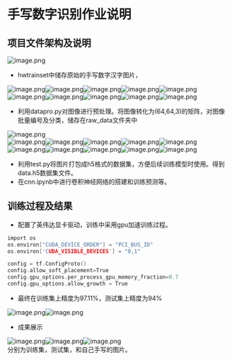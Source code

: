 # 手写数字识别作业说明
<a name="dZxwv"></a>
## 项目文件架构及说明
![image.png](https://cdn.nlark.com/yuque/0/2020/png/514705/1592636232591-2792f44c-50af-4ff5-a287-1779976544af.png#align=left&display=inline&height=291&margin=%5Bobject%20Object%5D&name=image.png&originHeight=446&originWidth=524&size=29132&status=done&style=none&width=342)

- hwtrainset中储存原始的手写数字汉字图片，

![image.png](https://cdn.nlark.com/yuque/0/2020/png/514705/1592636823246-1151e31d-aa8f-461d-b99a-095081b582e1.png#align=left&display=inline&height=69&margin=%5Bobject%20Object%5D&name=image.png&originHeight=138&originWidth=311&size=2392&status=done&style=none&width=155.5)![image.png](https://cdn.nlark.com/yuque/0/2020/png/514705/1592636834095-5405f6d1-ac01-4959-a887-ceb99dc9723f.png#align=left&display=inline&height=86&margin=%5Bobject%20Object%5D&name=image.png&originHeight=171&originWidth=287&size=3447&status=done&style=none&width=143.5)![image.png](https://cdn.nlark.com/yuque/0/2020/png/514705/1592636851741-19e4e863-e670-4f90-82c5-ae35ce747e3f.png#align=left&display=inline&height=89&margin=%5Bobject%20Object%5D&name=image.png&originHeight=178&originWidth=294&size=4629&status=done&style=none&width=147)![image.png](https://cdn.nlark.com/yuque/0/2020/png/514705/1592636862568-3f9cfa71-c78c-4a47-8787-bceaa0ac50ed.png#align=left&display=inline&height=102&margin=%5Bobject%20Object%5D&name=image.png&originHeight=204&originWidth=179&size=7432&status=done&style=none&width=89.5)![image.png](https://cdn.nlark.com/yuque/0/2020/png/514705/1592636873325-c32685c8-a467-4b77-b91a-0810145ae3cc.png#align=left&display=inline&height=114&margin=%5Bobject%20Object%5D&name=image.png&originHeight=227&originWidth=205&size=6330&status=done&style=none&width=102.5)![image.png](https://cdn.nlark.com/yuque/0/2020/png/514705/1592636890052-92db6d78-29f5-48f0-9490-eb875620d7cb.png#align=left&display=inline&height=102&margin=%5Bobject%20Object%5D&name=image.png&originHeight=204&originWidth=254&size=5551&status=done&style=none&width=127)![image.png](https://cdn.nlark.com/yuque/0/2020/png/514705/1592636898808-c2314c9b-207b-4f7e-b223-98fc34d94817.png#align=left&display=inline&height=113&margin=%5Bobject%20Object%5D&name=image.png&originHeight=225&originWidth=234&size=5818&status=done&style=none&width=117)![image.png](https://cdn.nlark.com/yuque/0/2020/png/514705/1592636908299-555894d9-0e8e-4747-bd3c-dc992a6df9dc.png#align=left&display=inline&height=82&margin=%5Bobject%20Object%5D&name=image.png&originHeight=163&originWidth=360&size=5200&status=done&style=none&width=180)![image.png](https://cdn.nlark.com/yuque/0/2020/png/514705/1592636920060-7e9833e0-089c-4d5d-9752-c460af966f2e.png#align=left&display=inline&height=89&margin=%5Bobject%20Object%5D&name=image.png&originHeight=177&originWidth=244&size=5053&status=done&style=none&width=122)![image.png](https://cdn.nlark.com/yuque/0/2020/png/514705/1592636932258-ae079fad-718c-4228-9615-bce9500b7a93.png#align=left&display=inline&height=113&margin=%5Bobject%20Object%5D&name=image.png&originHeight=226&originWidth=218&size=4548&status=done&style=none&width=109)

- 利用datapro.py对图像进行预处理。将图像转化为(64,64,3)的矩阵，对图像批量编号及分类，储存在raw_data文件夹中

![image.png](https://cdn.nlark.com/yuque/0/2020/png/514705/1592637075442-29b52976-2911-4f24-b558-22d77af99cc5.png#align=left&display=inline&height=145&margin=%5Bobject%20Object%5D&name=image.png&originHeight=289&originWidth=519&size=9480&status=done&style=none&width=259.5)<br />![image.png](https://cdn.nlark.com/yuque/0/2020/png/514705/1592636360613-1441c6ba-b163-4f33-90ef-c0cf3efd61a5.png#align=left&display=inline&height=84&margin=%5Bobject%20Object%5D&name=image.png&originHeight=168&originWidth=166&size=6691&status=done&style=none&width=83)![image.png](https://cdn.nlark.com/yuque/0/2020/png/514705/1592636374789-d4247cc0-7f6a-4671-9340-d1cc3d68aff6.png#align=left&display=inline&height=83&margin=%5Bobject%20Object%5D&name=image.png&originHeight=166&originWidth=167&size=5199&status=done&style=none&width=83.5)![image.png](https://cdn.nlark.com/yuque/0/2020/png/514705/1592636393158-c399592a-63ff-4d3c-924f-3f6965765837.png#align=left&display=inline&height=83&margin=%5Bobject%20Object%5D&name=image.png&originHeight=165&originWidth=169&size=7030&status=done&style=none&width=84.5)![image.png](https://cdn.nlark.com/yuque/0/2020/png/514705/1592636326187-a2a89ea4-87ff-431f-8c3d-56e1c6931876.png#align=left&display=inline&height=87&margin=%5Bobject%20Object%5D&name=image.png&originHeight=173&originWidth=164&size=9084&status=done&style=none&width=82)![image.png](https://cdn.nlark.com/yuque/0/2020/png/514705/1592636414904-e7b45c62-910c-48e2-baf5-a1b625c19561.png#align=left&display=inline&height=82&margin=%5Bobject%20Object%5D&name=image.png&originHeight=164&originWidth=167&size=7427&status=done&style=none&width=83.5)![image.png](https://cdn.nlark.com/yuque/0/2020/png/514705/1592636429427-f0faa81e-0b40-4012-baf2-752414ab0e2c.png#align=left&display=inline&height=83&margin=%5Bobject%20Object%5D&name=image.png&originHeight=166&originWidth=169&size=6733&status=done&style=none&width=84.5)![image.png](https://cdn.nlark.com/yuque/0/2020/png/514705/1592636453320-016083a3-59bf-42c0-baa9-2a46252e8734.png#align=left&display=inline&height=81&margin=%5Bobject%20Object%5D&name=image.png&originHeight=161&originWidth=168&size=5918&status=done&style=none&width=84)![image.png](https://cdn.nlark.com/yuque/0/2020/png/514705/1592636466340-ab0a47ff-bc63-48e7-ba37-56202222b640.png#align=left&display=inline&height=83&margin=%5Bobject%20Object%5D&name=image.png&originHeight=166&originWidth=169&size=5607&status=done&style=none&width=84.5)![image.png](https://cdn.nlark.com/yuque/0/2020/png/514705/1592636479662-667d6afe-503c-4ec1-aadc-05a10e5fbeff.png#align=left&display=inline&height=83&margin=%5Bobject%20Object%5D&name=image.png&originHeight=165&originWidth=165&size=7356&status=done&style=none&width=82.5)![image.png](https://cdn.nlark.com/yuque/0/2020/png/514705/1592636494002-06ff85ee-d8f0-443a-9160-3fdb7f86b5cd.png#align=left&display=inline&height=83&margin=%5Bobject%20Object%5D&name=image.png&originHeight=165&originWidth=166&size=5050&status=done&style=none&width=83)

- 利用test.py将图片打包成h5格式的数据集，方便后续训练模型时使用。得到data.h5数据集文件。
- 在cnn.ipynb中进行卷积神经网络的搭建和训练预测等。
<a name="sxKNg"></a>
## 训练过程及结果

- 配置了英伟达显卡驱动，训练中采用gpu加速训练过程。
```c
import os
os.environ["CUDA_DEVICE_ORDER"] = "PCI_BUS_ID"
os.environ['CUDA_VISIBLE_DEVICES'] = "0,1"
```
```c
config = tf.ConfigProto()
config.allow_soft_placement=True
config.gpu_options.per_process_gpu_memory_fraction=0.7
config.gpu_options.allow_growth = True
```

- 最终在训练集上精度为97.11%，测试集上精度为94%

![image.png](https://cdn.nlark.com/yuque/0/2020/png/514705/1592637478802-13c7a7b4-af63-4103-9873-be41367b0f95.png#align=left&display=inline&height=213&margin=%5Bobject%20Object%5D&name=image.png&originHeight=409&originWidth=442&size=63388&status=done&style=none&width=230)![image.png](https://cdn.nlark.com/yuque/0/2020/png/514705/1592637487293-63165bc8-c6ab-4e02-b621-0717e3e886d9.png#align=left&display=inline&height=171&margin=%5Bobject%20Object%5D&name=image.png&originHeight=337&originWidth=492&size=25955&status=done&style=none&width=249)

- 成果展示

![image.png](https://cdn.nlark.com/yuque/0/2020/png/514705/1592637522763-5c24ef6a-f431-4d3d-b730-8533bfedb4cb.png#align=left&display=inline&height=182&margin=%5Bobject%20Object%5D&name=image.png&originHeight=363&originWidth=455&size=35175&status=done&style=none&width=227.5)![image.png](https://cdn.nlark.com/yuque/0/2020/png/514705/1592637532153-8ff067e2-69e0-4a76-9659-11e9578cf686.png#align=left&display=inline&height=182&margin=%5Bobject%20Object%5D&name=image.png&originHeight=364&originWidth=459&size=32163&status=done&style=none&width=229.5)![image.png](https://cdn.nlark.com/yuque/0/2020/png/514705/1592637541961-ea3bb099-c995-4569-b9b8-8a816a9bc7ac.png#align=left&display=inline&height=177&margin=%5Bobject%20Object%5D&name=image.png&originHeight=354&originWidth=403&size=21566&status=done&style=none&width=201.5)<br />分别为训练集，测试集，和自己手写的图片。
